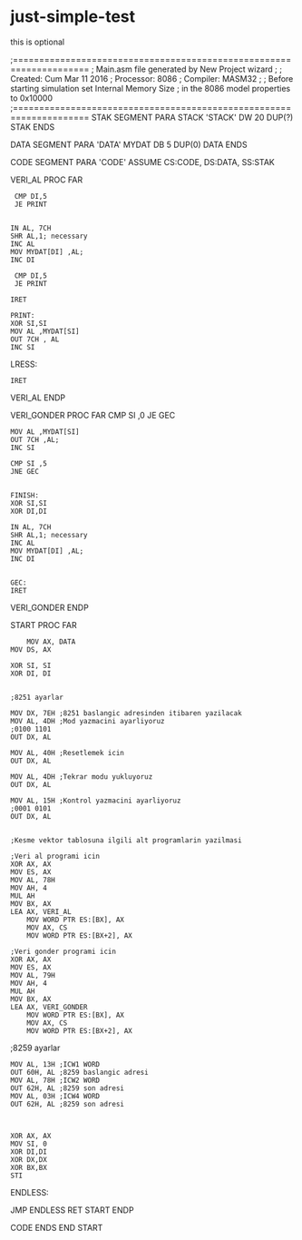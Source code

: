 # just-simple-test
this is optional



;====================================================================
; Main.asm file generated by New Project wizard
;
; Created:   Cum Mar 11 2016
; Processor: 8086
; Compiler:  MASM32
;
; Before starting simulation set Internal Memory Size 
; in the 8086 model properties to 0x10000
;====================================================================
STAK    SEGMENT PARA STACK 'STACK'
        DW 20 DUP(?)
STAK    ENDS

DATA    SEGMENT PARA 'DATA'
MYDAT   DB 5 DUP(0)
DATA    ENDS

CODE    SEGMENT PARA 'CODE'
        ASSUME CS:CODE, DS:DATA, SS:STAK

	
VERI_AL PROC FAR

	 CMP DI,5
	 JE PRINT
	
	
	IN AL, 7CH
	SHR AL,1; necessary
	INC AL
	MOV MYDAT[DI] ,AL;
	INC DI
	
	 CMP DI,5
	 JE PRINT

	IRET 
	
	PRINT:
	XOR SI,SI
	MOV AL ,MYDAT[SI]
	OUT 7CH , AL
	INC SI
	
LRESS:
	
	IRET 
	
VERI_AL ENDP


VERI_GONDER PROC FAR
	CMP SI ,0
	JE GEC
	

	MOV AL ,MYDAT[SI]
	OUT 7CH ,AL;
	INC SI
	
	CMP SI ,5
	JNE GEC
	
	
	FINISH:
	XOR SI,SI
	XOR DI,DI
	
	IN AL, 7CH
	SHR AL,1; necessary
	INC AL
	MOV MYDAT[DI] ,AL;
	INC DI
	
	
	GEC:
	IRET
	
VERI_GONDER ENDP



START PROC FAR


        MOV AX, DATA
	MOV DS, AX
	
	XOR SI, SI
	XOR DI, DI
	

	;8251 ayarlar

	MOV DX, 7EH ;8251 baslangic adresinden itibaren yazilacak
	MOV AL, 4DH ;Mod yazmacini ayarliyoruz
	;0100 1101 
	OUT DX, AL
	
	MOV AL, 40H ;Resetlemek icin
	OUT DX, AL
	
	MOV AL, 4DH ;Tekrar modu yukluyoruz
	OUT DX, AL
	
	MOV AL, 15H ;Kontrol yazmacini ayarliyoruz
	;0001 0101
	OUT DX, AL
	
	
	;Kesme vektor tablosuna ilgili alt programlarin yazilmasi
	
	;Veri al programi icin
	XOR AX, AX
	MOV ES, AX
	MOV AL, 78H
	MOV AH, 4
	MUL AH
	MOV BX, AX
	LEA AX, VERI_AL
        MOV WORD PTR ES:[BX], AX
        MOV AX, CS
        MOV WORD PTR ES:[BX+2], AX 
	
	;Veri gonder programi icin
	XOR AX, AX
	MOV ES, AX
	MOV AL, 79H
	MOV AH, 4
	MUL AH
	MOV BX, AX
	LEA AX, VERI_GONDER
        MOV WORD PTR ES:[BX], AX
        MOV AX, CS
        MOV WORD PTR ES:[BX+2], AX 
	
	
;8259 ayarlar

	MOV AL, 13H ;ICW1 WORD
	OUT 60H, AL ;8259 baslangic adresi
	MOV AL, 78H ;ICW2 WORD
	OUT 62H, AL ;8259 son adresi
	MOV AL, 03H ;ICW4 WORD
	OUT 62H, AL ;8259 son adresi
	
	
	
	XOR AX, AX
	MOV SI, 0
	XOR DI,DI
	XOR DX,DX
	XOR BX,BX
	STI

	
	

ENDLESS:


JMP ENDLESS
RET
START ENDP
	

CODE    ENDS
        END START
